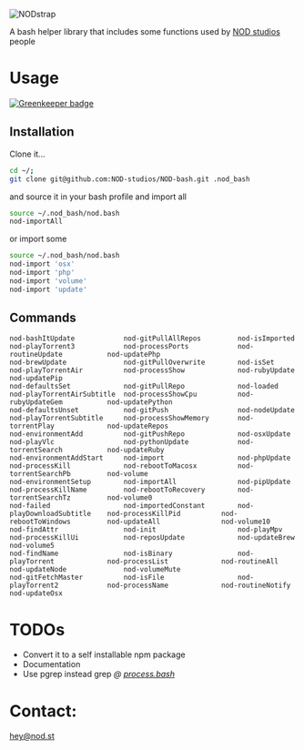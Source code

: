 ![NODstrap](/.logo.bash.png?raw=true "NODstrap")

A bash helper library that includes some functions used by [NOD studios](http://nod.st) people

# Usage

[![Greenkeeper badge](https://badges.greenkeeper.io/NOD-studios/NOD-bash.svg)](https://greenkeeper.io/)

## Installation

Clone it...
```bash
cd ~/;
git clone git@github.com:NOD-studios/NOD-bash.git .nod_bash
```
and source it in your bash profile and import all
```bash
source ~/.nod_bash/nod.bash
nod-importAll
```
or import some
```bash
source ~/.nod_bash/nod.bash
nod-import 'osx'
nod-import 'php'
nod-import 'volume'
nod-import 'update'
```

## Commands

```
nod-bashItUpdate            nod-gitPullAllRepos         nod-isImported              nod-playTorrent3            nod-processPorts            nod-routineUpdate           nod-updatePhp
nod-brewUpdate              nod-gitPullOverwrite        nod-isSet                   nod-playTorrentAir          nod-processShow             nod-rubyUpdate              nod-updatePip
nod-defaultsSet             nod-gitPullRepo             nod-loaded                  nod-playTorrentAirSubtitle  nod-processShowCpu          nod-rubyUpdateGem           nod-updatePython
nod-defaultsUnset           nod-gitPush                 nod-nodeUpdate              nod-playTorrentSubtitle     nod-processShowMemory       nod-torrentPlay             nod-updateRepos
nod-environmentAdd          nod-gitPushRepo             nod-osxUpdate               nod-playVlc                 nod-pythonUpdate            nod-torrentSearch           nod-updateRuby
nod-environmentAddStart     nod-import                  nod-phpUpdate               nod-processKill             nod-rebootToMacosx          nod-torrentSearchPb         nod-volume
nod-environmentSetup        nod-importAll               nod-pipUpdate               nod-processKillName         nod-rebootToRecovery        nod-torrentSearchTz         nod-volume0
nod-failed                  nod-importedConstant        nod-playDownloadSubtitle    nod-processKillPid          nod-rebootToWindows         nod-updateAll               nod-volume10
nod-findAttr                nod-init                    nod-playMpv                 nod-processKillUi           nod-reposUpdate             nod-updateBrew              nod-volume5
nod-findName                nod-isBinary                nod-playTorrent             nod-processList             nod-routineAll              nod-updateNode              nod-volumeMute
nod-gitFetchMaster          nod-isFile                  nod-playTorrent2            nod-processName             nod-routineNotify           nod-updateOsx
```

# TODOs
- Convert it to a self installable npm package
- Documentation
- Use pgrep instead grep *@ [process.bash](/nod/process.bash "process.bash")*

# Contact:
[hey@nod.st](mailto:hey@nod.st)
